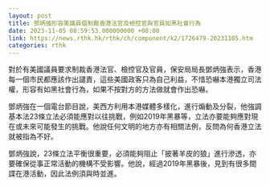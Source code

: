 ```yaml
---
layout: post
title: 鄧炳強形容美議員倡制裁香港法官及檢控官與官員如黑社會行為
date: 2023-11-05 08:59:53.000000000 +08:00
link: https://news.rthk.hk/rthk/ch/component/k2/1726479-20231105.htm
categories: rthk
---
```


對於有美國議員要求制裁香港法官、檢控官及官員，保安局局長鄧炳強表示，香港每一個市民都應該作出譴責，這些美國政客只為自己利益，不惜恐嚇本港獨立司法權，形容有如黑社會行為，如果不按對方的方法做就會作出恐嚇。

鄧炳強在一個電台節目說，美西方利用本港媒體多樣化，進行煽動及分裂，他強調基本法23條立法必須能應對以往挑戰，例如2019年黑暴等，立法亦要能夠應對現在或未來可能發生的挑戰。他說任何文明的地方亦有相關法例，反問為何香港立法就被指為不好。

鄧炳強說，23條立法平衡很重要，必須能夠阻止「披著羊皮的狼」進行滲透，亦要確保從事正常活動的機構不受影響。他說，經過2019年黑暴後，見到有很多間諜在港活動，因此法例須與時並進。
